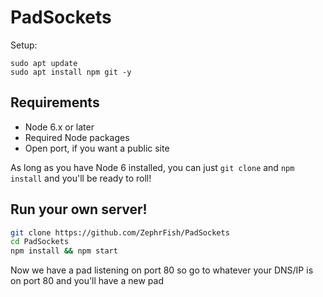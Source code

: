 # PadSockets
Setup:
```
sudo apt update
sudo apt install npm git -y
```

Requirements
------------

  * Node 6.x or later
  * Required Node packages
  * Open port, if you want a public site

As long as you have Node 6 installed, you can just `git clone` and `npm install` and you'll be ready to roll!

Run your own server!
--------------------

```bash
git clone https://github.com/ZephrFish/PadSockets
cd PadSockets
npm install && npm start
```

Now we have a pad listening on port 80 so go to whatever your DNS/IP is on port 80 and you'll have a new pad
